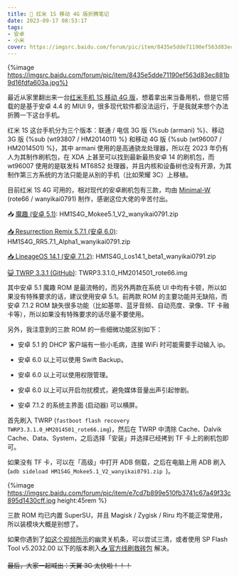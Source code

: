 ```yaml
---
title: 📱 红米 1S 移动 4G 版折腾笔记
date: 2023-09-17 08:53:17
tags:
- 安卓
- 小米
cover: https://imgsrc.baidu.com/forum/pic/item/8435e5dde71190ef563d83ec881b9d16fdfa603a.jpg
---
```


{%image https://imgsrc.baidu.com/forum/pic/item/8435e5dde71190ef563d83ec881b9d16fdfa603a.jpg%}

最近从家里翻出来一台[红米手机 1S 移动 4G 版](https://www.mi.com/hongmi1s4g)，想着拿出来当备用机，但是它搭载的是基于安卓 4.4 的 MIUI 9，很多现代软件都没法运行，于是我就来想个办法折腾一下这台手机。

<!--more-->

红米 1S 这台手机分为三个版本：联通 / 电信 3G 版  {%sub (armani) %}、移动 3G 版 {%sub (wt93807 / HM2014011) %} 和移动 4G 版 {%sub (wt96007 / HM2014501) %}，其中 armani 使用的是高通骁龙处理器，所以在 2023 年仍有人为其制作刷机包，在 XDA 上甚至可以找到最新最热安卓 14 的刷机包，而 wt96007 使用的是联发科 MT6852 处理器，并且内核和设备树也没有开源，为其制作第三方系统的方法只能是从别的手机（比如荣耀 3C）上移植。

目前红米 1S 4G 可用的，相对现代的安卓刷机包有三款，均由 [Minimal-W](https://xtremedev.top/) (rote66 / wanyikai0791) 制作，感谢这位大佬的辛苦付出。

📥 [魔趣 (安卓 5.1)](https://file.chyk.ink/%E5%AE%89%E5%8D%93%E8%BD%AF%E4%BB%B6/HM2014501/HM1S4G_Mokee5.1_V2_wanyikai0791.zip): HM1S4G_Mokee5.1_V2_wanyikai0791.zip

[📥 Resurrection Remix 5.7.1 (安卓 6.0)](https://file.chyk.ink/%E5%AE%89%E5%8D%93%E8%BD%AF%E4%BB%B6/HM2014501/HM1S4G_RR5.7.1_Alpha1_wanyikai0791.zip): HM1S4G_RR5.7.1_Alpha1_wanyikai0791.zip

[📥 LineageOS 14.1 (安卓 7.1.2)](https://file.chyk.ink/%E5%AE%89%E5%8D%93%E8%BD%AF%E4%BB%B6/HM2014501/HM1S4G_Los14.1_beta1_wanyikai0791.zip): HM1S4G_Los14.1_beta1_wanyikai0791.zip

[😺 TWRP 3.3.1 (GitHub)](https://github.com/rote66/twrp_device_Xiaomi_HM2014501): TWRP3.3.1.0_HM2014501_rote66.img

其中安卓 5.1 魔趣 ROM 是最流畅的，而另外两款在系统 UI 中均有卡顿，所以如果没有特殊要求的话，建议使用安卓 5.1。前两款 ROM 的主要功能并无缺陷，而安卓 7.1.2 ROM 缺失很多功能（比如基带、蓝牙音频、自动亮度、录像、TF 卡融卡等），所以如果没有特殊要求的话尽量不要使用。

另外，我注意到的三款 ROM 的一些细微功能区别如下：

- 安卓 5.1 的 DHCP 客户端有一些小毛病，连接 WiFi 时可能需要手动输入 ip。

- 安卓 6.0 以上可以使用 Swift Backup。

- 安卓 6.0 以上可以使用权限管理。

- 安卓 6.0 以上可以开启勿扰模式，避免媒体音量出声引起惨剧。

- 安卓 7.1.2 的系统主界面 (启动器) 可以横屏。

首先刷入 TWRP (`fastboot flash recovery TWRP3.3.1.0_HM2014501_rote66.img`)，然后在 TWRP 中清除 Cache、Dalvik Cache、Data、System，之后选择「安装」并选择已经拷到 TF 卡上的刷机包即可。

如果没有 TF 卡，可以在「高级」中打开 ADB 侧载，之后在电脑上用 ADB 刷入 (`adb sideload HM1S4G_Mokee5.1_V2_wanyikai0791.zip `)。

{%image https://imgsrc.baidu.com/forum/pic/item/e7cd7b899e510fb3741c67a49f33c895d1430cff.jpg height:45rem %}

三款 ROM 均已内置 SuperSU，并且 Magisk / Zygisk / Riru 均不能正常使用，所以装模块大概是别想了。

如果你遇到了[如这个视频所示](https://t.me/yidaozhan_channel/4834)的幽灵关机条，可以尝试三清，或者使用 SP Flash Tool v5.2032.00 以下的版本刷入[📥 官方线刷救砖包](https://file.chyk.ink/%E5%AE%89%E5%8D%93%E8%BD%AF%E4%BB%B6/HM2014501/wt96007_images_V9.2.2.0.KHHCNEK_20180102.0000.00_4.4_cn_074353be8c.tgz) 解决。

~~最后，大家一起喊出：天翼 3G 太快啦！！！~~
